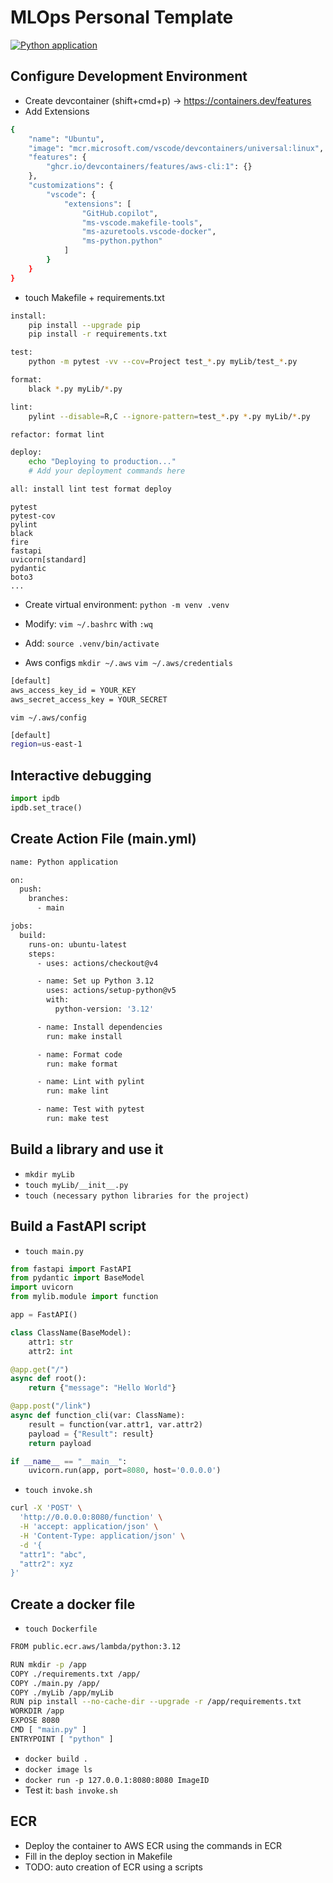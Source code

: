 # MLOps Personal Template

[![Python application](https://github.com/mboukabous/functions-from-zero-mlops2/actions/workflows/main.yml/badge.svg)](https://github.com/mboukabous/functions-from-zero-mlops2/actions/workflows/main.yml)

## Configure Development Environment

- Create devcontainer (shift+cmd+p) -> https://containers.dev/features
- Add Extensions
```bash
{
	"name": "Ubuntu",
	"image": "mcr.microsoft.com/vscode/devcontainers/universal:linux",
	"features": {
		"ghcr.io/devcontainers/features/aws-cli:1": {}
	},
	"customizations": {
		"vscode": {
			"extensions": [
				"GitHub.copilot",
				"ms-vscode.makefile-tools",
				"ms-azuretools.vscode-docker",
				"ms-python.python"
			]
		}
	}
}
```

- touch Makefile + requirements.txt
```bash
install:
	pip install --upgrade pip
	pip install -r requirements.txt

test:
	python -m pytest -vv --cov=Project test_*.py myLib/test_*.py

format:
	black *.py myLib/*.py

lint:
	pylint --disable=R,C --ignore-pattern=test_*.py *.py myLib/*.py

refactor: format lint

deploy:
	echo "Deploying to production..."
	# Add your deployment commands here

all: install lint test format deploy
```
```
pytest
pytest-cov
pylint
black
fire
fastapi
uvicorn[standard]
pydantic
boto3
...
```

- Create virtual environment: `python -m venv .venv`
- Modify: `vim ~/.bashrc` with `:wq`
- Add: `source .venv/bin/activate`

- Aws configs
`mkdir ~/.aws`
`vim ~/.aws/credentials`
```bash
[default]
aws_access_key_id = YOUR_KEY
aws_secret_access_key = YOUR_SECRET
```

`vim ~/.aws/config`
```bash
[default]
region=us-east-1
```

## Interactive debugging

```python
import ipdb
ipdb.set_trace()
```

## Create Action File (main.yml)

```bash
name: Python application

on:
  push:
    branches:
      - main

jobs:
  build:
    runs-on: ubuntu-latest
    steps:
      - uses: actions/checkout@v4

      - name: Set up Python 3.12
        uses: actions/setup-python@v5
        with:
          python-version: '3.12'

      - name: Install dependencies
        run: make install

      - name: Format code
        run: make format

      - name: Lint with pylint
        run: make lint

      - name: Test with pytest
        run: make test
```

## Build a library and use it

- `mkdir myLib`
- `touch myLib/__init__.py`
- `touch (necessary python libraries for the project)`

## Build a FastAPI script

- `touch main.py`
```python
from fastapi import FastAPI
from pydantic import BaseModel
import uvicorn
from mylib.module import function

app = FastAPI()

class ClassName(BaseModel):
    attr1: str
    attr2: int

@app.get("/")
async def root():
    return {"message": "Hello World"}

@app.post("/link")
async def function_cli(var: ClassName):
    result = function(var.attr1, var.attr2)
    payload = {"Result": result}
    return payload

if __name__ == "__main__":
    uvicorn.run(app, port=8080, host='0.0.0.0')
```

- `touch invoke.sh`
```bash
curl -X 'POST' \
  'http://0.0.0.0:8080/function' \
  -H 'accept: application/json' \
  -H 'Content-Type: application/json' \
  -d '{
  "attr1": "abc",
  "attr2": xyz
}'
```

## Create a docker file

- `touch Dockerfile`
```bash
FROM public.ecr.aws/lambda/python:3.12

RUN mkdir -p /app
COPY ./requirements.txt /app/
COPY ./main.py /app/
COPY ./myLib /app/myLib
RUN pip install --no-cache-dir --upgrade -r /app/requirements.txt
WORKDIR /app
EXPOSE 8080
CMD [ "main.py" ]
ENTRYPOINT [ "python" ]
```

- `docker build .`
- `docker image ls`
- `docker run -p 127.0.0.1:8080:8080 ImageID`
- Test it: `bash invoke.sh`

## ECR

- Deploy the container to AWS ECR using the commands in ECR
- Fill in the deploy section in Makefile
- TODO: auto creation of ECR using a scripts